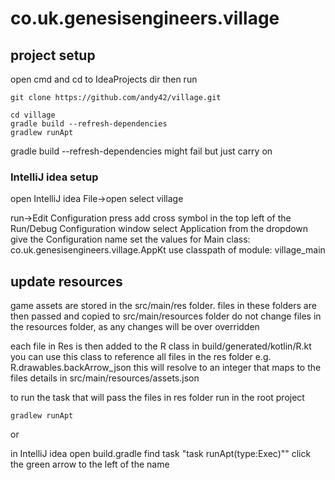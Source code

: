 # co.uk.genesisengineers.village

## project setup

open cmd and cd to IdeaProjects dir
then run
```
git clone https://github.com/andy42/village.git

cd village
gradle build --refresh-dependencies
gradlew runApt
```
gradle build --refresh-dependencies might fail but just carry on

### IntelliJ idea setup
open IntelliJ idea
File->open
select village

run->Edit Configuration
press add cross symbol in the top left of the Run/Debug Configuration window
select Application from the dropdown
give the Configuration name
set the values for
Main class: co.uk.genesisengineers.village.AppKt
use classpath of module: village_main

## update resources
game assets are stored in the src/main/res folder. files in these folders are then passed and copied to
src/main/resources folder
do not change files in the resources folder, as any changes will be over overridden

each file in Res is then added to the R class in  build/generated/kotlin/R.kt
you can use this class to reference all files in the res folder
e.g. R.drawables.backArrow_json
this will resolve to an integer that maps to the files details in src/main/resources/assets.json

to run the task that will pass the files in res folder run in the root project
```
gradlew runApt
```
 or

in IntelliJ idea open build.gradle
find task "task runApt(type:Exec)""
click the green arrow to the left of the name



